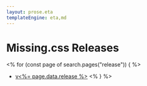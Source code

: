 ```yaml
---
layout: prose.eta
templateEngine: eta,md
---
```


# <sub-title class="allcaps">Missing.css</sub-title> Releases

<% for (const page of search.pages("release")) { %>
 * [v<%= page.data.release %>](<%= page.data.url %>)
<% } %>